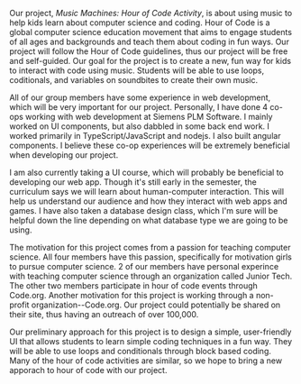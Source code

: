 Our project, _Music Machines: Hour of Code Activity_, is about using music to help kids learn about computer science and coding. Hour of Code is a global computer science education movement that aims to engage students of all ages and backgrounds and teach them about coding in fun ways. Our project will follow the Hour of Code guidelines, thus our project will be free and self-guided. Our goal for the project is to create a new, fun way for kids to interact with code using music. Students will be able to use loops, coditionals, and variables on soundbites to create their own music. 

All of our group members have some experience in web development, which will be very important for our project. Personally, I have done 4 co-ops working with web development at Siemens PLM Software. I mainly worked on UI components, but also dabbled in some back end work. I worked primarily in TypeScript/JavaScript and nodejs. I also built angular components. I believe these co-op experiences will be extremely beneficial when developing our project. 

I am also currently taking a UI course, which will probably be beneficial to developing our web app. Though it's still early in the semester, the curriculum says we will learn about human-computer interaction. This will help us understand our audience and how they interact with web apps and games. I have also taken a database design class, which I'm sure will be helpful down the line depending on what database type we are going to be using. 

The motivation for this project comes from a passion for teaching computer science. All four members have this passion, specifically for motivation girls to pursue computer science. 2 of our members have personal experince with teaching computer science through an organization called Junior Tech. The other two members participate in hour of code events through Code.org. Another motivation for this project is working through a non-profit organization--Code.org. Our project could potentially be shared on their site, thus having an outreach of over 100,000.

Our preliminary approach for this project is to design a simple, user-friendly UI that allows students to learn simple coding techniques in a fun way. They will be able to use loops and conditionals through block based coding. Many of the hour of code activities are similar, so we hope to bring a new apporach to hour of code with our project. 